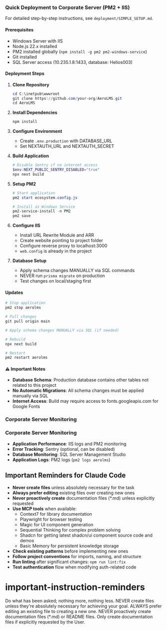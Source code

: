 ### Quick Deployment to Corporate Server (PM2 + IIS)

For detailed step-by-step instructions, see `deployment/SIMPLE_SETUP.md`.

#### Prerequisites
- Windows Server with IIS
- Node.js 22.x installed
- PM2 installed globally (`npm install -g pm2 pm2-windows-service`)
- Git installed
- SQL Server access (10.235.1.8:1433, database: Helios003)

#### Deployment Steps

1. **Clone Repository**
   ```powershell
   cd C:\inetpub\wwwroot
   git clone https://github.com/your-org/AeroLMS.git
   cd AeroLMS
   ```

2. **Install Dependencies**
   ```powershell
   npm install
   ```

3. **Configure Environment**
   - Create `.env.production` with DATABASE_URL
   - Set NEXTAUTH_URL and NEXTAUTH_SECRET

4. **Build Application**
   ```powershell
   # Disable Sentry if no internet access
   $env:NEXT_PUBLIC_SENTRY_DISABLED="true"
   npx next build
   ```

5. **Setup PM2**
   ```powershell
   # Start application
   pm2 start ecosystem.config.js

   # Install as Windows Service
   pm2-service-install -n PM2
   pm2 save
   ```

6. **Configure IIS**
   - Install URL Rewrite Module and ARR
   - Create website pointing to project folder
   - Configure reverse proxy to localhost:3000
   - `web.config` is already in the project

7. **Database Setup**
   - Apply schema changes MANUALLY via SQL commands
   - NEVER run `prisma migrate` on production
   - Test changes on local/staging first

#### Updates

```powershell
# Stop application
pm2 stop aerolms

# Pull changes
git pull origin main

# Apply schema changes MANUALLY via SQL (if needed)

# Rebuild
npx next build

# Restart
pm2 restart aerolms
```

#### ⚠️ Important Notes
- **Database Schema**: Production database contains other tables not related to this project
- **No Automatic Migrations**: All schema changes must be applied manually via SQL
- **Internet Access**: Build may require access to fonts.googleapis.com for Google Fonts

### Corporate Server Monitoring
### Corporate Server Monitoring

- **Application Performance**: IIS logs and PM2 monitoring
- **Error Tracking**: Sentry (optional, can be disabled)
- **Database Monitoring**: SQL Server Management Studio
- **Application Logs**: PM2 logs (`pm2 logs aerolms`)

## Important Reminders for Claude Code

- **Never create files** unless absolutely necessary for the task
- **Always prefer editing** existing files over creating new ones
- **Never proactively create** documentation files (*.md) unless explicitly requested
- **Use MCP tools** when available:
  - Context7 for library documentation
  - Playwright for browser testing
  - Magic for UI component generation
  - Sequential Thinking for complex problem solving
  - Shadcn for getting latest shadcn/ui component source code and demos
  - Basic Memory for persistent knowledge storage
- **Check existing patterns** before implementing new ones
- **Follow project conventions** for imports, naming, and structure
- **Run linting** after significant changes: `npm run lint:fix`
- **Test authentication** flow when modifying auth-related code
# important-instruction-reminders
Do what has been asked; nothing more, nothing less.
NEVER create files unless they're absolutely necessary for achieving your goal.
ALWAYS prefer editing an existing file to creating a new one.
NEVER proactively create documentation files (*.md) or README files. Only create documentation files if explicitly requested by the User.
